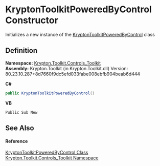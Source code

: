 # KryptonToolkitPoweredByControl Constructor


Initializes a new instance of the <a href="3bfcfa06-6580-f375-095b-badc9dccf018.md">KryptonToolkitPoweredByControl</a> class



## Definition
**Namespace:** <a href="3a384329-fa4d-c69f-5f3b-c87144f94a6c.md">Krypton.Toolkit.Controls_Toolkit</a>  
**Assembly:** Krypton.Toolkit (in Krypton.Toolkit.dll) Version: 80.23.10.287+8d7660f9dc5efd033fabe008ebfb904beab6d444

**C#**
``` C#
public KryptonToolkitPoweredByControl()
```
**VB**
``` VB
Public Sub New
```



## See Also


#### Reference
<a href="3bfcfa06-6580-f375-095b-badc9dccf018.md">KryptonToolkitPoweredByControl Class</a>  
<a href="3a384329-fa4d-c69f-5f3b-c87144f94a6c.md">Krypton.Toolkit.Controls_Toolkit Namespace</a>  
